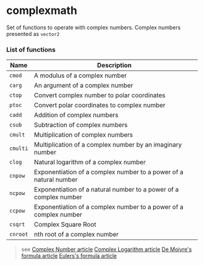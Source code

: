 # complexmath
Set of functions to operate with complex numbers. Complex numbers presented as `vector2`

### List of functions
| Name       | Description   |
| -----------| ------------- |
|`cmod`      |A modulus of a complex number|
|`carg`      |An argument of a complex number| 
|`ctop`      |Convert complex number to polar coordinates| 
|`ptoc`      |Convert polar coordinates to complex number| 
|`cadd`      |Addition of complex numbers| 
|`csub`      |Subtraction of complex numbers| 
|`cmult`     |Multiplication of complex numbers| 
|`cmulti`    |Multiplication of a complex number by an imaginary number| 
|`clog`      |Natural logarithm of a complex number| 
|`cnpow`     |Exponentiation of a complex number to a power of a natural number|
|`ncpow`     |Exponentiation of a natural number to a power of a complex number| 
|`ccpow`     |Exponentiation of a complex number to a power of a complex number|
|`csqrt`     |Complex Square Root| 
|`cnroot`    |nth root of a complex number| 

> see
> [Complex Number article]([https://en.wikipedia.org/wiki/Complex_number])
> [Complex Logarithm article]([https://en.wikipedia.org/wiki/Complex_logarithm])
> [De Moivre's formula article]([https://en.wikipedia.org/wiki/De_Moivre%27s_formula])
> [Eulers's formula article]([https://en.wikipedia.org/wiki/Euler%27s_formula])
